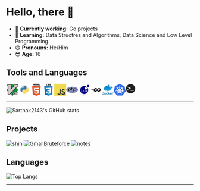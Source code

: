 # Hello, there 👋


- 🔭 **Currently working:** Go projects
- 🌱 **Learning:** Data Structres and Algorithms, Data Science and Low Level Programming.
- 😄 **Pronouns:** He/Him
- 😎 **Age:** 16

## Tools and Languages

<img align="left" alt="Vim" width="33px" src="https://raw.githubusercontent.com/github/explore/80688e429a7d4ef2fca1e82350fe8e3517d3494d/topics/vim/vim.png" />

<img align="left" alt="Python" width="32px" src="https://raw.githubusercontent.com/github/explore/80688e429a7d4ef2fca1e82350fe8e3517d3494d/topics/python/python.png" />

<img align="left" alt="HTML" width="32px" src="https://raw.githubusercontent.com/github/explore/80688e429a7d4ef2fca1e82350fe8e3517d3494d/topics/html/html.png" />

<img align="left" alt="CSS" width="32px" src="https://raw.githubusercontent.com/github/explore/80688e429a7d4ef2fca1e82350fe8e3517d3494d/topics/css/css.png" />

<img align="left" alt="JavaScript" width="32px" src="https://raw.githubusercontent.com/github/explore/80688e429a7d4ef2fca1e82350fe8e3517d3494d/topics/javascript/javascript.png" />

<img align="left" alt="PHP" width="32px" src="https://raw.githubusercontent.com/github/explore/80688e429a7d4ef2fca1e82350fe8e3517d3494d/topics/php/php.png" />

<img align="left" alt="Lua" width="32px" src="https://raw.githubusercontent.com/github/explore/80688e429a7d4ef2fca1e82350fe8e3517d3494d/topics/lua/lua.png" />

<img align="left" alt="Go" width="32px" src="https://raw.githubusercontent.com/github/explore/80688e429a7d4ef2fca1e82350fe8e3517d3494d/topics/go/go.png" />

<img align="left" alt="Docker" width="32px" src="https://raw.githubusercontent.com/github/explore/80688e429a7d4ef2fca1e82350fe8e3517d3494d/topics/docker/docker.png" />

<img align="left" alt="Kubernetes" width="32px" src="https://raw.githubusercontent.com/github/explore/80688e429a7d4ef2fca1e82350fe8e3517d3494d/topics/kubernetes/kubernetes.png" />

<img align="left" alt="Linux" width="26px" src="https://raw.githubusercontent.com/github/explore/80688e429a7d4ef2fca1e82350fe8e3517d3494d/topics/terminal/terminal.png" />

<br>
<br>

---

![Sarthak2143's GitHub stats](https://github-readme-stats.vercel.app/api?username=Sarthak2143&show_icons=true&theme=tokyonight)

## Projects

[![shin](https://github-readme-stats.vercel.app/api/pin/?username=Sarthak2143&repo=shin&theme=tokyonight)](https://github.com/Sarthak2143/shin)
[![GmailBruteforce](https://github-readme-stats.vercel.app/api/pin/?username=Sarthak2143&repo=GmailBruteforce&theme=tokyonight)](https://github.com/Sarthak2143/GmailBruteforce)
[![notes](https://github-readme-stats.vercel.app/api/pin/?username=Sarthak2143&repo=notes&theme=tokyonight)](https://github.com/Sarthak2143/notes)
## Languages

![Top Langs](https://github-readme-stats.vercel.app/api/top-langs/?username=Sarthak2143&layout=compact&theme=tokyonight)

---
